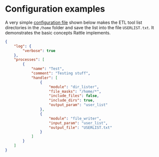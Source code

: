 # Configuration examples

A very simple [configuration file](configuration-file-format.md) shown below makes the ETL tool list directories in the `/home` folder and save the list into the file `USERLIST.txt`. It demonstrates the basic concepts Rattle implements.

```json
{
    "log": {
        "verbose": true
    },
    "processes": [
        {
            "name": "Test",
            "comment": "Testing stuff",
            "handler": [
                {
                    "module": "dir_lister",
                    "file_masks": "/home/*",
                    "include_files": false,
                    "include_dirs": true,
                    "output_param": "user_list"
                },
                {
                    "module": "file_writer",
                    "input_param": "user_list",
                    "output_file": "USERLIST.txt"
                }
            ]
        }
    ]
}
```
